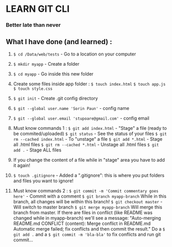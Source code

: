 # LEARN GIT CLI
### Better late than never

## What I have done (and learned) :
1. `$ cd /Data/web/tests` - Go to a location on your computer
2. `$ mkdir myapp` - Create a folder
3. `$ cd myapp` - Go inside this new folder
4. Create some files inside app folder :
   `$ touch index.html`
   `$ touch app.js`
   `$ touch style.css`

5. `$ git init` - Create .git config directory
6. `$ git --global user.name 'Sorin Paun'` - config name
7. `$ git --global user.email 'stupoare@gmail.com'` - config email

8. Must know commands 1 :
   `$ git add index.html` - "Stage" a file (ready to be commited/uploaded)
   `$ git status` - See the status of your files
   `$ git rm --cached index.html` - To "unstage" a file
   `$ git add *.html` - Stage all .html files
   `$ git rm --cached *.html` - Unstage all .html files
   `$ git add .` - Stage ALL files
9. If you change the content of a file while in "stage" area you have to add it again!

10. `$ touch .gitignore` - Added a ".gitignore": this is where you put folders and files you want to ignore!

11. Must know commands 2 :
   `$ git commit -m 'Commit commentary goes here'` - Commit with a comment
   `$ git branch myapp-branch`
   While in this branch, all changes will be within this branch!
   `$ git checkout master` - Will switch to master branch
   `$ git merge myapp-branch`
   Will merge this branch from master. If there are files in conflict (like README was changed while in myapp-branch) we'll see a message:
   "Auto-merging README.md
    CONFLICT (content): Merge conflict in README.md
    Automatic merge failed; fix conflicts and then commit the result."
    Do a `$ git add .` and a `$ git commit -m 'bla-bla'` to fix conflicts and run git commit...